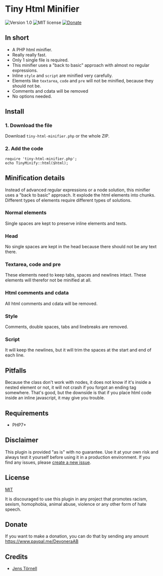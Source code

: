 # Tiny Html Minifier

![Version 1.0](https://img.shields.io/badge/version-1.0-blue.svg) ![MIT license](https://img.shields.io/badge/license-MIT-green.svg) [![Donate](https://img.shields.io/badge/give-donation-yellow.svg)](https://www.paypal.me/DevoneraAB)

## In short

- A PHP html minifier.
- Really really fast.
- Only 1 single file is required.
- This minifier uses a "back to basic" approach with almost no regular expressions.
- Inline `style` and `script` are minified very carefully.
- Elements like `textarea`, `code` and `pre` will not be minified, because they should not be.
- Comments and cdata will be removed
- No options needed.

## Install

### 1. Download the file

Download `tiny-html-minifier.php` or the whole ZIP.

### 2. Add the code

```
require 'tiny-html-minifier.php';
echo TinyMinify::html($html);
```

## Minification details

Instead of advanced regular expressions or a node solution, this minifier uses a "back to basic" approach. It explode the html elements into chunks. Different types of elements require different types of solutions.

### Normal elements

Single spaces are kept to preserve inline elements and texts.

### Head

No single spaces are kept in the head because there should not be any text there.

### Textarea, code and pre

These elements need to keep tabs, spaces and newlines intact. These elements will therefor not be minified at all.

### Html comments and cdata

All html comments and cdata will be removed.

### Style

Comments, double spaces, tabs and linebreaks are removed.

### Script

It will keep the newlines, but it will trim the spaces at the start and end of each line.

## Pitfalls

Because the class don't work with nodes, it does not know if it's inside a nested element or not, it will not crash if you forgot an ending tag somewhere. That's good, but the downside is that if you place html code inside an inline javascript, it may give you trouble.

## Requirements

- PHP7+

## Disclaimer

This plugin is provided "as is" with no guarantee. Use it at your own risk and always test it yourself before using it in a production environment. If you find any issues, please [create a new issue](https://github.com/jenstornell/tiny-html-minifier/issues/new).

## License

[MIT](https://opensource.org/licenses/MIT)

It is discouraged to use this plugin in any project that promotes racism, sexism, homophobia, animal abuse, violence or any other form of hate speech.

## Donate

If you want to make a donation, you can do that by sending any amount https://www.paypal.me/DevoneraAB

## Credits

- [Jens Törnell](https://github.com/jenstornell)